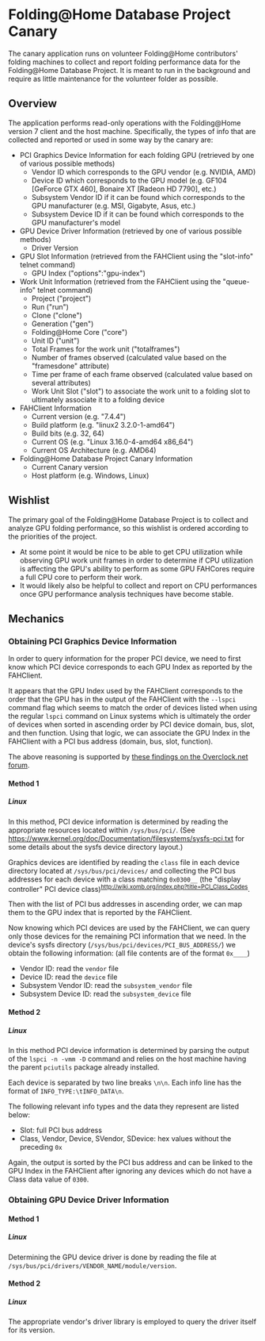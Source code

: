 
# Folding@Home Database Project Canary

The canary application runs on volunteer Folding@Home contributors' folding
machines to collect and report folding performance data for the Folding@Home
Database Project. It is meant to run in the background and require as little
maintenance for the volunteer folder as possible.

## Overview

The application performs read-only operations with the Folding@Home version
7 client and the host machine. Specifically, the types of info that are
collected and reported or used in some way by the canary are:

- PCI Graphics Device Information for each folding GPU (retrieved by one of various possible methods)
  - Vendor ID which corresponds to the GPU vendor (e.g. NVIDIA, AMD)
  - Device ID which corresponds to the GPU model (e.g. GF104 [GeForce GTX 460], Bonaire XT [Radeon HD 7790], etc.)
  - Subsystem Vendor ID if it can be found which corresponds to the GPU manufacturer (e.g. MSI, Gigabyte, Asus, etc.)
  - Subsystem Device ID if it can be found which corresponds to the GPU manufacturer's model
- GPU Device Driver Information (retrieved by one of various possible methods)
  - Driver Version
- GPU Slot Information (retrieved from the FAHClient using the "slot-info" telnet command)
  - GPU Index ("options":"gpu-index")
- Work Unit Information (retrieved from the FAHClient using the "queue-info" telnet command)
  - Project ("project")
  - Run ("run")
  - Clone ("clone")
  - Generation ("gen")
  - Folding@Home Core ("core")
  - Unit ID ("unit")
  - Total Frames for the work unit ("totalframes")
  - Number of frames observed (calculated value based on the "framesdone" attribute)
  - Time per frame of each frame observed (calculated value based on several attributes)
  - Work Unit Slot ("slot") to associate the work unit to a folding slot to ultimately associate it to a folding device
- FAHClient Information
  - Current version (e.g. "7.4.4")
  - Build platform (e.g. "linux2 3.2.0-1-amd64")
  - Build bits (e.g. 32, 64)
  - Current OS (e.g. "Linux 3.16.0-4-amd64 x86_64")
  - Current OS Architecture (e.g. AMD64)
- Folding@Home Database Project Canary Information
  - Current Canary version
  - Host platform (e.g. Windows, Linux)

## Wishlist

The primary goal of the Folding@Home Database Project is to collect and
analyze GPU folding performance, so this wishlist is ordered according to
the priorities of the project.

- At some point it would be nice to be able to get CPU utilization while
observing GPU work unit frames in order to determine if CPU utilization
is affecting the GPU's ability to perform as some GPU FAHCores require
a full CPU core to perform their work.
- It would likely also be helpful to collect and report on CPU performances
once GPU performance analysis techniques have become stable.

## Mechanics

### Obtaining PCI Graphics Device Information

In order to query information for the proper PCI device, we need to first
know which PCI device corresponds to each GPU Index as reported by the
FAHClient.

It appears that the GPU Index used by the FAHClient corresponds to the order
that the GPU has in the output of the FAHClient with the `--lspci` command
flag which seems to match the order of devices listed when
using the regular `lspci` command on Linux systems which is ultimately the
order of devices when sorted in ascending order by PCI device domain, bus,
slot, and then function. Using that logic, we can associate the GPU Index
in the FAHClient with a PCI bus address (domain, bus, slot, function).

The above reasoning is supported by [these findings on the Overclock.net forum](http://www.overclock.net/t/1490720/guide-configuring-client-v7-7-4-4-for-multiple-additional-gpus).

#### Method 1

##### Linux

In this method, PCI device information is determined by reading
the appropriate resources located within `/sys/bus/pci/`. (See
https://www.kernel.org/doc/Documentation/filesystems/sysfs-pci.txt for
some details about the sysfs device directory layout.)

Graphics devices are identified by reading the `class` file in each device
directory located at `/sys/bus/pci/devices/` and collecting the PCI bus
addresses for each device with a class matching `0x0300__` (the "display
controller" PCI device class)<sup>http://wiki.xomb.org/index.php?title=PCI_Class_Codes</sup>.

Then with the list of PCI bus addresses in ascending order, we can map
them to the GPU index that is reported by the FAHClient.

Now knowing which PCI devices are used by the FAHClient, we can query only
those devices for the remaining PCI information that we need. In the device's
sysfs directory (`/sys/bus/pci/devices/PCI_BUS_ADDRESS/`) we obtain the
following information: (all file contents are of the format `0x____`)

- Vendor ID: read the `vendor` file
- Device ID: read the `device` file
- Subsystem Vendor ID: read the `subsystem_vendor` file
- Subsystem Device ID: read the `subsystem_device` file

#### Method 2

##### Linux

In this method PCI device information is determined by parsing the output
of the `lspci -n -vmm -D` command and relies on the host machine having
the parent `pciutils` package already installed.

Each device is separated by two line breaks `\n\n`. Each info line has the
format of `INFO_TYPE:\tINFO_DATA\n`.

The following relevant info types and the data they represent are listed below:
- Slot: full PCI bus address
- Class, Vendor, Device, SVendor, SDevice: hex values without the preceding `0x`

Again, the output is sorted by the PCI bus address and can be linked to the
GPU Index in the FAHClient after ignoring any devices which do not have
a Class data value of `0300`.

### Obtaining GPU Device Driver Information

#### Method 1

##### Linux

Determining the GPU device driver is done by reading the file at
`/sys/bus/pci/drivers/VENDOR_NAME/module/version`.

#### Method 2

##### Linux

The appropriate vendor's driver library is employed to query the driver
itself for its version.
